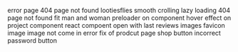 
error page
404 page not found
lootiesflies
smooth crolling
lazy loading
404 page not found
fit man and woman
preloader on component
hover effect on project component
react compoent open with last 
reviews images
favicon image
image not come in
error fix of prodcut page
shop button
incorrect password button